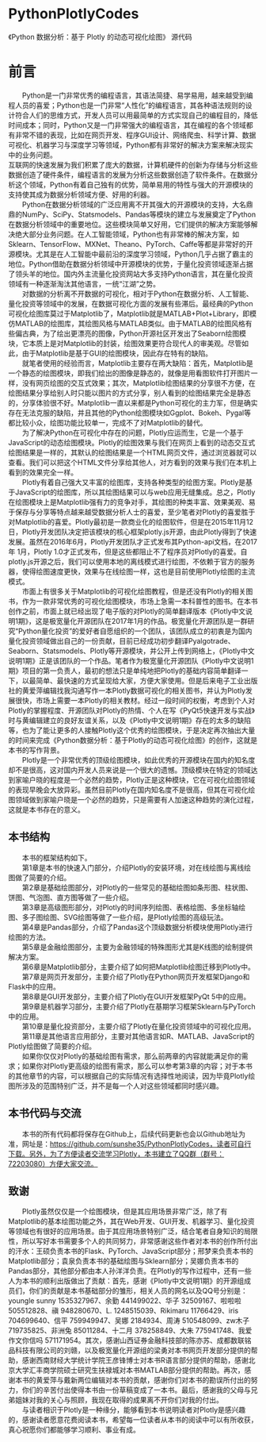 # PythonPlotlyCodes
《Python 数据分析：基于 Plotly 的动态可视化绘图》 源代码


# 前言
　　Python是一门非常优秀的编程语言，其语法简捷、易学易用，越来越受到编程人员的喜爱；Python也是一门非常“人性化”的编程语言，其各种语法规则的设计符合人们的思维方式，开发人员可以用最简单的方式实现自己的编程目的，降低时间成本；同时，Python又是一门非常强大的编程语言，其在编程的各个领域都有非常不错的表现，比如在网页开发、程序GUI设计、网络爬虫、科学计算、数据可视化、机器学习与深度学习等领域，Python都有非常好的解决方案来解决现实中的业务问题。  
互联网的快速发展为我们积累了庞大的数据，计算机硬件的创新为存储与分析这些数据创造了硬件条件，编程语言的发展为分析这些数据创造了软件条件。在数据分析这个领域，Python有着自己独有的优势，简单易用的特性与强大的开源模块的支持使其成为数据分析领域方便、好用的利器。  
　　Python在数据分析领域的广泛应用离不开其强大的开源模块的支持，大名鼎鼎的NumPy、SciPy、Statsmodels、Pandas等模块的建立与发展奠定了Python在数据分析领域中的重要地位。这些模块简单又好用，它们提供的解决方案能够解决绝大部分业务问题。在人工智能领域，Python也有非常棒的解决方案，如Sklearn、TensorFlow、MXNet、Theano、PyTorch、Caffe等都是非常好的开源模块。尤其是在人工智能中最前沿的深度学习领域，Python几乎占据了霸主的地位。Python借助在数据分析领域中开源模块的优势，于量化投资领域逐渐占据了领头羊的地位。国内外主流量化投资网站大多支持Python语言，其在量化投资领域有一种逐渐淘汰其他语言，一统“江湖”之势。  
　　对数据的分析离不开数据的可视化，相对于Python在数据分析、人工智能、量化投资等领域中的发展，在数据可视化方面的发展有些滞后。最经典的Python可视化绘图库莫过于Matplotlib了，Matplotlib就是MATLAB+Plot+Library，即模仿MATLAB的绘图库，其绘图风格与MATLAB类似。由于MATLAB的绘图风格有些偏古典，为了绘出更漂亮的图像，Python开源社区开发出了Seaborn绘图模块，它本质上是对Matplotlib的封装，绘图效果更符合现代人的审美观。尽管如此，由于Matplotlib是基于GUI的绘图模块，因此存在特有的缺陷。  
　　就笔者使用的经验而言，Matplotlib主要存在两大缺陷：首先，Matplotlib是一个静态的绘图模块，即我们绘出的图像是静态的，就像是用看图软件打开图片一样，没有网页绘图的交互式效果；其次，Matplotlib绘图结果的分享很不方便，在绘图结果分享给别人时只能以图片的方式分享，别人看到的绘图结果完全是静态的，分享体验很不好。Matplotlib一直以来都是Python可视化的主力军，但是确实存在无法克服的缺陷，并且其他的Python绘图模块如Ggplot、Bokeh、Pygal等都比较小众，绘图功能比较单一，完成不了对Matplotlib的替代。  
　　为了解决Python在可视化中存在的问题，Plotly应运而生，它是一个基于JavaScript的动态绘图模块。Plotly的绘图效果与我们在网页上看到的动态交互式绘图结果是一样的，其默认的绘图结果是一个HTML网页文件，通过浏览器就可以查看。我们可以把这个HTML文件分享给其他人，对方看到的效果与我们在本机上看到的效果完全一样。  
　　Plotly有着自己强大又丰富的绘图库，支持各种类型的绘图方案。Plotly是基于JavaScript的绘图库，所以其绘图结果可以与web应用无缝集成。总之，Plotly在绘图模块上是Matplotlib强有力的竞争对手，其绘图的种类丰富、效果美观、易于保存与分享等特点越来越受数据分析人士的喜爱，至少笔者对Plotly的喜爱胜于对Matplotlib的喜爱。Plotly最初是一款商业化的绘图软件，但是在2015年11月12日，Plotly开发团队决定把该模块的核心框架plotly.js开源，由此Plotly得到了快速发展。虽然在2016年6月，Plotly开发团队才正式发布其Python-api文档，在2017年 1月，Plotly 1.0才正式发布，但是这些都阻止不了程序员对Plotly的喜爱。自plotly.js开源之后，我们可以使用本地的离线模式进行绘图，不依赖于官方的服务器，使得绘图速度更快，效果与在线绘图一样，这也是目前使用Plotly绘图的主流模式。  
　　市面上有很多关于Matplotlib的可视化绘图教程，但是还没有Plotly的相关图书，作为一款非常优秀的可视化绘图模块，市场上急需一本科普性的图书。在本书创作之前，市面上就已经出现了电子版的对Plotly的简单翻译版本《Plotly中文说明1期》，这是极宽量化开源团队在2017年1月的作品。极宽量化开源团队是一群研究“Python量化投资”的爱好者自愿组织的一个团队，该团队成立的初衷是为国内量化投资领域做出自己的一份贡献，目前已经成功初步翻译Pyalgotrade、Seaborn、Statsmodels、Plotly等开源模块，并公开上传到网络上，《Plotly中文说明1期》正是该团队的一个作品。笔者作为极宽量化开源团队《Plotly中文说明1期》项目的第一负责人，最初的想法只是单纯地把Plotly的基础内容简单翻译一下，以最简单、最快速的方式呈现给大家，方便大家使用。但是后来电子工业出版社的黄爱萍编辑找我沟通写作一本Plotly数据可视化的相关图书，并认为Plotly发展很快，市场上需要一本Plotly的相关教材。经过一段时间的权衡，考虑到个人对Plotly的掌握程度、开源团队对Plotly的热情、个人在写《PyQt5快速开发与实战》时与黄编辑建立的良好友谊关系，以及《Plotly中文说明1期》存在的太多的缺陷等，也为了能让更多的人接触Plotly这个优秀的绘图模块，于是决定再次抽出大量的时间来完成《Python数据分析：基于Plotly的动态可视化绘图》的创作，这就是本书的写作背景。  
　　Plotly是一个非常优秀的顶级绘图模块，如此优秀的开源模块在国内的知名度却不是很高，这对国内开发人员来说是一个很大的遗憾。顶级模块在特定的领域达到家喻户晓的程度是一个必然的趋势，Plotly正是这种模块，它在可视化绘图领域的表现早晚会大放异彩。虽然目前Plotly在国内知名度不是很高，但其在可视化绘图领域做到家喻户晓是一个必然的趋势，只是需要有人加速这种趋势的演化过程，这就是本书存在的意义。
## 本书结构
　　本书的框架结构如下。  
　　第1章是本书的快速入门部分，介绍Plotly的安装环境，对在线绘图与离线绘图做了简要的介绍。  
　　第2章是基础绘图部分，对Plotly的一些常见的基础绘图如条形图、柱状图、饼图、气泡图、直方图等做了一些介绍。  
　　第3章是高级图形部分，对Plotly的时间序列绘图、表格绘图、多坐标轴绘图、多子图绘图、SVG绘图等做了一些介绍，是Plotly绘图的高级玩法。  
　　第4章是Pandas部分，介绍了Pandas这个顶级数据分析模块使用Plotly进行绘图的方法。  
　　第5章是金融绘图部分，主要为金融领域的特殊图形尤其是K线图的绘制提供解决方案。  
　　第6章是Matplotlib部分，主要介绍了如何把Matplotlib绘图迁移到Plotly中。  
　　第7章是网页开发部分，主要介绍了Plotly在Python网页开发框架Django和Flask中的应用。  
　　第8章是GUI开发部分，主要介绍了Plotly在GUI开发框架PyQt 5中的应用。  
　　第9章是机器学习部分，主要介绍了Plotly在基期学习框架Sklearn与PyTorch中的应用。  
　　第10章是量化投资部分，主要介绍了Plotly在量化投资领域中的可视化应用。  
　　第11章是其他语言应用部分，主要对其他语言如R、MATLAB、JavaScript的Plotly绘图做了简要的介绍。  
　　如果你仅仅对Plotly的基础绘图有需求，那么前两章的内容就能满足你的需求；如果你对Plotly更高级的绘图有需求，那么可以参考第3章的内容；对于本书的其他章节的内容，可以根据自己的实际情况有选择性地阅读，因为毕竟Plotly绘图所涉及的范围特别广泛，并不是每一个人对这些领域都同时感兴趣。
## 本书代码与交流
　　本书的所有代码都将保存在Github上，后续代码更新也会以Github地址为准，网址是：https://github.com/sunshe35/PythonPlotlyCodes，读者可自行下载。另外，为了方便读者交流学习Plotly，本书建立了QQ群（群号：72203080）方便大家交流。
## 致谢
　　Plotly虽然仅仅是一个绘图模块，但是其应用场景非常广泛，除了有Matplotlib的基本绘图功能之外，其在Web开发、GUI开发、机器学习、量化投资等领域也有很好的应用场景。由于其应用场景特别广泛，结合笔者自身知识的局限性，所以写好本书需要多个人的共同努力，非常感谢这些作者对本书的创作所付出的汗水：王硕负责本书的Flask、PyTorch、JavaScript部分；邢梦来负责本书的Matplotlib部分；袁泉负责本书的基础绘图与Sklearn部分；吴娜负责本书的Pandas部分，其他部分都由本人孙洋洋负责。在Plotly的写作过程中，还有一些人为本书的顺利出版做出了贡献：首先，感谢《Plotly中文说明1期》的开源组成员们，你们的贡献是本书基础部分的雏形，相关人员的网名以及QQ号分别是：youngle sunny 1535327967、余勤  441499022、华子 32509167、啦啦啦  505512828、禛  948280670、L.  1248515039、Rikimaru  11766429、iris 704699640、信平  759949947、吴娜  2184934、周涛 510548099、zw木子  719735825、非洲兔  85011284、十二月  378258849、大朱  775941748、我爱作文你信吗  571171954。其次，感谢山西证券金融科技部的陈亦苏、成都数联铭品科技有限公司的刘赣，以及极宽量化开源组的梁勇对本书网页开发部分提供的帮助，感谢西南财经大学统计学院王彦锋博士对本书R语言部分提供的帮助，感谢北京大学汇丰商学院硕士研究生扶禄城对本书MATLAB部分提供的帮助。再次，感谢本书的黄爱萍与戴新两位编辑对本书的贡献，感谢你们对本书的勘误所付出的努力，你们的辛苦付出使得本书由一份草稿变成了一本书。最后，感谢我的父母与兄弟姐妹对我的关心与照顾，我现在取得的成果离不开你们对我的付出。  
　　与读者相识于Plotly是一种缘分，能够看到本书说明读者对Plotly是感兴趣的，感谢读者愿意花费阅读本书，希望每一位读者从本书的阅读中可以有所收获，真心祝愿你们都能够学习顺利、事业有成。


